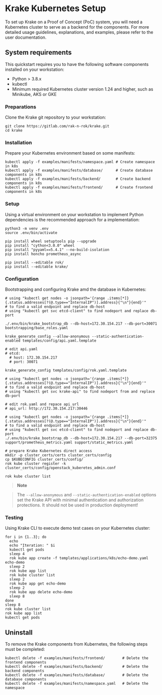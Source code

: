 # Krake Kubernetes Setup

To set up Krake on a Proof of Concept (PoC) system, you will need a Kubernetes cluster to serve as a backend for the components.
For more detailed usage guidelines, explanations, and examples, please refer to the user documentation.

## System requirements

This quickstart requires you to have the following software components installed on your workstation:

- Python > 3.8.x
- kubectl
- Minimum required Kubernetes cluster version 1.24 and higher, such as Minikube, AKS or GKE

### Preparations

Clone the Krake git repository to your workstation:

``` shell
git clone https://gitlab.com/rak-n-rok/krake.git
cd krake
```

### Installation

Prepare your Kubernetes environment based on some manifests:

``` shell
kubectl apply -f examples/manifests/namespace.yaml # Create namespace in k8s
kubectl apply -f examples/manifests/database/      # Create database components in k8s
kubectl apply -f examples/manifests/backend/       # Create backend components in k8s
kubectl apply -f examples/manifests/frontend/      # Create frontend components in k8s
```

### Setup

Using a virtual environment on your workstation to implement Python dependencies is the recommended approach for a implementation:

``` shell
python3 -m venv .env
source .env/bin/activate

pip install wheel setuptools pip --upgrade
pip install "cython<3.0.0" wheel
pip install "pyyaml==5.4.1" --no-build-isolation
pip install honcho prometheus_async

pip install --editable rok/
pip install --editable krake/
```

### Configuration

Bootstrapping and configuring Krake amd the database in Kubernetes:

``` shell
# using "kubectl get nodes -o jsonpath='{range .items[*]}{.status.addresses[?(@.type=="InternalIP")].address}{"\n"}{end}'"
# to find a valid endpoint and replace db-host
# using "kubectl get svc etcd-client" to find nodeport and replace db-port

./.env/bin/krake_bootstrap_db --db-host=172.30.154.217 --db-port=30071 bootstrapping/base_roles.yaml

krake_generate_config --allow-anonymous --static-authentication-enabled templates/config/api.yaml.template

# edit api.yaml
# etcd:
  # host: 172.30.154.217
  # port: 30071

krake_generate_config templates/config/rok.yaml.template

# using "kubectl get nodes -o jsonpath='{range .items[*]}{.status.addresses[?(@.type=="InternalIP")].address}{"\n"}{end}'"
# to find a valid endpoint and replace db-host
# using "kubectl get svc krake-api" to find nodeport from and replace db-port

# edit rok.yaml and repace api_url
# api_url: http://172.30.154.217:30446

# using "kubectl get nodes -o jsonpath='{range .items[*]}{.status.addresses[?(@.type=="InternalIP")].address}{"\n"}{end}'"
# to find a valid endpoint and replace db-host
# using "kubectl get svc etcd-client" to find nodeport and replace db-port
./.env/bin/krake_bootstrap_db --db-host=172.30.154.217 --db-port=32375 support/prometheus_metrics.yaml support/static_metrics.yaml

# prepare Krake Kubernetes direct access
mkdir -p cluster_certs/certs cluster_certs/config
cp $KUBECONFIG cluster_certs/config/
rok kube cluster register -k cluster_certs/config/openstack_kuberetes_admin.conf

rok kube cluster list
```

 > **Note**

 >  The `--allow-anonymous` and `--static-authentication-enabled` options set the Krake API with
minimal authentication and authorization protections. It should not be used in production deployment!

### Testing

Using Krake CLI to execute demo test cases on your Kubernetes cluster:

``` shell
for i in {1..3}; do
  echo
  echo "Iteration: " $i
  kubectl get pods
  sleep 4
  rok kube app create -f templates/applications/k8s/echo-demo.yaml echo-demo
  sleep 2
  rok kube app list
  rok kube cluster list
  sleep 2
  rok kube app get echo-demo
  sleep 2
  rok kube app delete echo-demo
  sleep 8
done
sleep 8
rok kube cluster list
rok kube app list
kubectl get pods
```

## Uninstall

To remove the Krake components from Kubernetes, the following steps must be completed:

``` shell
kubectl delete -f examples/manifests/frontend/        # Delete the frontend components
kubectl delete -f examples/manifests/backend/         # Delete the backend components
kubectl delete -f examples/manifests/database/        # Delete the database components
kubectl delete -f examples/manifests/namespace.yaml   # Delete the namespace
```
